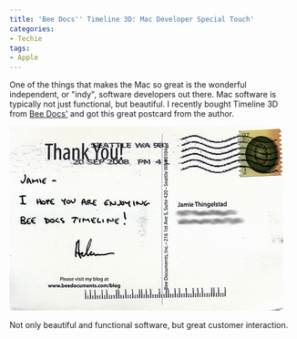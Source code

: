 ```yaml
---
title: 'Bee Docs'' Timeline 3D: Mac Developer Special Touch'
categories:
- Techie
tags:
- Apple
---
```


One of the things that makes the Mac so great is the wonderful independent, or "indy", software developers out there. Mac software is typically not just functional, but beautiful. I recently bought Timeline 3D from [Bee Docs'](http://www.beedocuments.com/) and got this great postcard from the author.

![bee-docs-postcard.png](/assets/posts/2008/bee-docs-postcard.png)

Not only beautiful and functional software, but great customer interaction.

